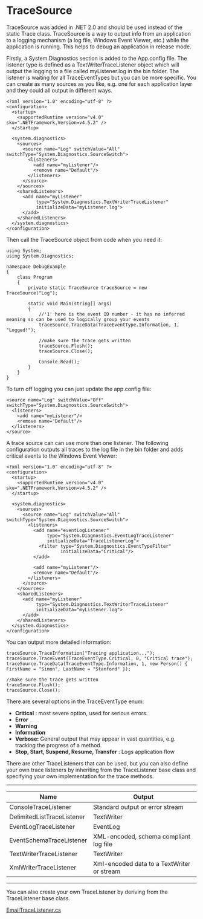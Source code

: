 # TraceSource

TraceSource was added in .NET 2.0 and should be used instead of the static Trace class. TraceSource is a way to output info from an application to a logging mechanism (a log file, Windows Event Viewer, etc.) while the application is running. This helps to debug an application in release mode.

Firstly, a System.Diagnostics section is added to the App.config file. The listener type is defined as a TextWriterTraceListener object which will output the logging to a file called myListener.log in the bin folder. The listener is waiting for all TraceEventTypes but you can be more specific. You can create as many sources as you like, e.g. one for each application layer and they could all output in different ways.

    <?xml version="1.0" encoding="utf-8" ?>
    <configuration>
      <startup>
        <supportedRuntime version="v4.0" sku=".NETFramework,Version=v4.5.2" />
      </startup>
    
      <system.diagnostics>
        <sources>
          <source name="Log" switchValue="All" switchType="System.Diagnostics.SourceSwitch">
            <listeners>
              <add name="myListener"/>
              <remove name="Default"/>
            </listeners>
          </source>
        </sources>
        <sharedListeners>
          <add name="myListener"
               type="System.Diagnostics.TextWriterTraceListener"
               initializeData="myListener.log">
          </add>
        </sharedListeners>
      </system.diagnostics>
    </configuration>

  

Then call the TraceSource object from code when you need it:

    using System;
    using System.Diagnostics;
    
    namespace DebugExample
    {
        class Program
        {
            private static TraceSource traceSource = new TraceSource("Log");
    
            static void Main(string[] args)
            {
                //'1' here is the event ID number - it has no inferred meaning so can be used to logically group your events
                traceSource.TraceData(TraceEventType.Information, 1, "Logged!");
    
                //make sure the trace gets written
                traceSource.Flush();
                traceSource.Close();
    
                Console.Read();
            }
        }
    }

  

To turn off logging you can just update the app.config file:

    <source name="Log" switchValue="Off" switchType="System.Diagnostics.SourceSwitch">
      <listeners>
        <add name="myListener"/>
        <remove name="Default"/>
      </listeners>
    </source>

A trace source can can use more than one listener. The following configuration outputs all traces to the log file in the bin folder and adds critical events to the Windows Event Viewer:

    <?xml version="1.0" encoding="utf-8" ?>
    <configuration>
      <startup>
        <supportedRuntime version="v4.0" sku=".NETFramework,Version=v4.5.2" />
      </startup>
    
      <system.diagnostics>
        <sources>
          <source name="Log" switchValue="All" switchType="System.Diagnostics.SourceSwitch">
            <listeners>
              <add name="eventLogListener"
                   type="System.Diagnostics.EventLogTraceListener"
                   initializeData="TraceListenerLog">
                <filter type="System.Diagnostics.EventTypeFilter"
                        initializeData="Critical"/>
              </add>
    
              <add name="myListener"/>
              <remove name="Default"/>
            </listeners>
          </source>
        </sources>
        <sharedListeners>
          <add name="myListener"
               type="System.Diagnostics.TextWriterTraceListener"
               initializeData="myListener.log">
          </add>
        </sharedListeners>
      </system.diagnostics>
    </configuration>

You can output more detailed information:

    traceSource.TraceInformation("Tracing application...");
    traceSource.TraceEvent(TraceEventType.Critical, 0, "Critical trace");
    traceSource.TraceData(TraceEventType.Information, 1, new Person() { FirstName = "Simon", LastName = "Stanford" });
    
    //make sure the trace gets written
    traceSource.Flush();
    traceSource.Close();
    
There are several options in the TraceEventType enum:

  *  **Critical** : most severe option, used for serious errors.
  *  **Error**
  *  **Warning**
  *  **Information**
  *  **Verbose:**  General output that may appear in vast quantities, e.g. tracking the progress of a method.
  *  **Stop, Start, Suspend, Resume, Transfer** : Logs application flow

  

There are other TraceListeners that can be used, but you can also define your own trace listeners by inheriting from the TraceListener base class and specifying your own implementation for the trace methods.

---

| Name                       | Output                                     |
|----------------------------|--------------------------------------------|
| ConsoleTraceListener       | Standard output or error stream            |
| DelimitedListTraceListener | TextWriter                                 |
| EventLogTraceListener      | EventLog                                   |
| EventSchemaTraceListener   | XML-encoded, schema compliant log file     |
| TextWriterTraceListener    | TextWriter                                 |
| XmlWriterTraceListener     | Xml-encoded data to a TextWriter or stream |

---
 

You can also create your own TraceListener by deriving from the TraceListener base class.

[EmailTraceListener.cs](../media/EmailTraceListener.cs)
<!--stackedit_data:
eyJoaXN0b3J5IjpbMzc0ODE5MDI1LC0xMTAwOTYzODQwXX0=
-->